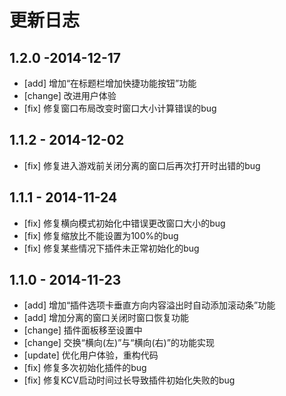 # 更新日志

## 1.2.0 -2014-12-17
- [add] 增加“在标题栏增加快捷功能按钮”功能
- [change] 改进用户体验
- [fix] 修复窗口布局改变时窗口大小计算错误的bug

## 1.1.2 - 2014-12-02
- [fix] 修复进入游戏前关闭分离的窗口后再次打开时出错的bug

## 1.1.1 - 2014-11-24
- [fix] 修复横向模式初始化中错误更改窗口大小的bug
- [fix] 修复缩放比不能设置为100%的bug
- [fix] 修复某些情况下插件未正常初始化的bug

## 1.1.0 - 2014-11-23

- [add] 增加“插件选项卡垂直方向内容溢出时自动添加滚动条”功能
- [add] 增加分离的窗口关闭时窗口恢复功能
- [change] 插件面板移至设置中
- [change] 交换“横向(左)”与“横向(右)”的功能实现
- [update] 优化用户体验，重构代码
- [fix] 修复多次初始化插件的bug
- [fix] 修复KCV启动时间过长导致插件初始化失败的bug
